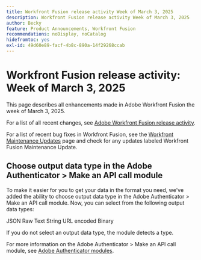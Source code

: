 ```yaml
---
title: Workfront Fusion release activity Week of March 3, 2025
description: Workfront Fusion release activity Week of March 3, 2025
author: Becky
feature: Product Announcements, Workfront Fusion
recommendations: noDisplay, noCatalog
hidefromtoc: yes
exl-id: 49d60e89-facf-4b8c-890a-14f29268ccab
---
```

# Workfront Fusion release activity: Week of March 3, 2025

This page describes all enhancements made in Adobe Workfront Fusion the week of March 3, 2025.

For a list of all recent changes, see [Adobe Workfront Fusion release activity](/help/workfront-fusion/fusion-product-releases/fusion-release-activity.md).

For a list of recent bug fixes in Workfront Fusion, see the [Workfront Maintenance Updates](https://experienceleague.adobe.com/en/docs/workfront-known-issues/releases/current-updates) page and check for any updates labeled Workfront Fusion Maintenance Update.


## Choose output data type in the Adobe Authenticator > Make an API call module

To make it easier for you to get your data in the format you need, we've added the ability to choose output data type in the Adobe Authenticator > Make an API call module. Now, you can select from the following output data types:

JSON
Raw
Text
String
URL encoded
Binary

If you do not select an output data type, the module detects a type.

For more information on the Adobe Authenticator > Make an API call module, see [Adobe Authenticator modules](/help/workfront-fusion/references/apps-and-modules/adobe-connectors/adobe-authenticator-modules.md).


